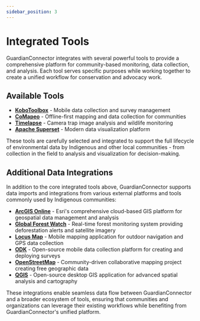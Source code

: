 ```yaml
---
sidebar_position: 3
---
```


# Integrated Tools

GuardianConnector integrates with several powerful tools to provide a comprehensive platform for community-based monitoring, data collection, and analysis. Each tool serves specific purposes while working together to create a unified workflow for conservation and advocacy work.

## Available Tools

- **[KoboToolbox](./kobotoolbox/)** - Mobile data collection and survey management
- **[CoMapeo](./comapeo/)** - Offline-first mapping and data collection for communities
- **[Timelapse](./timelapse/)** - Camera trap image analysis and wildlife monitoring
- **[Apache Superset](./superset/)** - Modern data visualization platform

These tools are carefully selected and integrated to support the full lifecycle of environmental data by Indigenous and other local communities - from collection in the field to analysis and visualization for decision-making.

## Additional Data Integrations

In addition to the core integrated tools above, GuardianConnector supports data imports and integrations from various external platforms and tools commonly used by Indigenous communities:

- **[ArcGIS Online](https://www.arcgis.com/)** - Esri's comprehensive cloud-based GIS platform for geospatial data management and analysis
- **[Global Forest Watch](https://www.globalforestwatch.org/)** - Real-time forest monitoring system providing deforestation alerts and satellite imagery
- **[Locus Map](https://www.locusmap.app/)** - Mobile mapping application for outdoor navigation and GPS data collection
- **[ODK](https://getodk.org/)** - Open-source mobile data collection platform for creating and deploying surveys
- **[OpenStreetMap](https://www.openstreetmap.org/)** - Community-driven collaborative mapping project creating free geographic data
- **[QGIS](https://qgis.org/)** - Open-source desktop GIS application for advanced spatial analysis and cartography

These integrations enable seamless data flow between GuardianConnector and a broader ecosystem of tools, ensuring that communities and organizations can leverage their existing workflows while benefiting from GuardianConnector's unified platform.